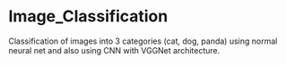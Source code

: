# Image_Classification
Classification of images into 3 categories (cat, dog, panda) using normal neural net and also using CNN with VGGNet architecture.
